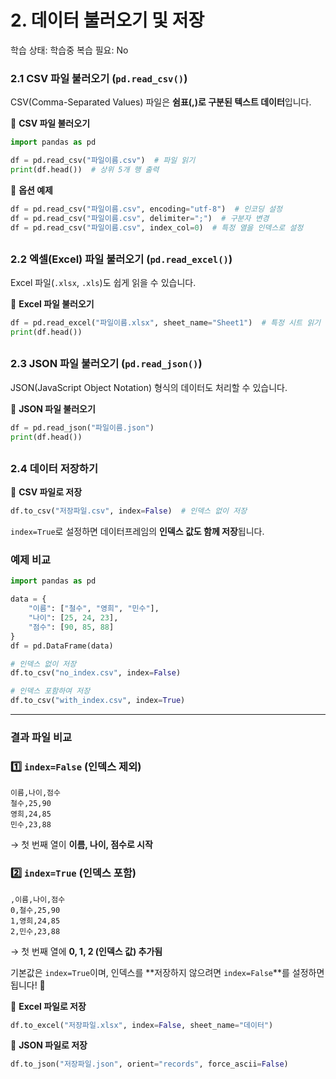 # 2. 데이터 불러오기 및 저장

학습 상태: 학습중
복습 필요: No

### **2.1 CSV 파일 불러오기 (`pd.read_csv()`)**

CSV(Comma-Separated Values) 파일은 **쉼표(,)로 구분된 텍스트 데이터**입니다.

📌 **CSV 파일 불러오기**

```python
import pandas as pd

df = pd.read_csv("파일이름.csv")  # 파일 읽기
print(df.head())  # 상위 5개 행 출력
```

📌 **옵션 예제**

```python
df = pd.read_csv("파일이름.csv", encoding="utf-8")  # 인코딩 설정
df = pd.read_csv("파일이름.csv", delimiter=";")  # 구분자 변경
df = pd.read_csv("파일이름.csv", index_col=0)  # 특정 열을 인덱스로 설정
```

##

### **2.2 엑셀(Excel) 파일 불러오기 (`pd.read_excel()`)**

Excel 파일(`.xlsx`, `.xls`)도 쉽게 읽을 수 있습니다.

📌 **Excel 파일 불러오기**

```python
df = pd.read_excel("파일이름.xlsx", sheet_name="Sheet1")  # 특정 시트 읽기
print(df.head())
```

##

### **2.3 JSON 파일 불러오기 (`pd.read_json()`)**

JSON(JavaScript Object Notation) 형식의 데이터도 처리할 수 있습니다.

📌 **JSON 파일 불러오기**

```python
df = pd.read_json("파일이름.json")
print(df.head())
```

##

### **2.4 데이터 저장하기**

📌 **CSV 파일로 저장**

```python
df.to_csv("저장파일.csv", index=False)  # 인덱스 없이 저장
```

`index=True`로 설정하면 데이터프레임의 **인덱스 값도 함께 저장**됩니다.

### 예제 비교

```python
import pandas as pd

data = {
    "이름": ["철수", "영희", "민수"],
    "나이": [25, 24, 23],
    "점수": [90, 85, 88]
}
df = pd.DataFrame(data)

# 인덱스 없이 저장
df.to_csv("no_index.csv", index=False)

# 인덱스 포함하여 저장
df.to_csv("with_index.csv", index=True)
```

---

### **결과 파일 비교**

### **1️⃣ `index=False` (인덱스 제외)**

```
이름,나이,점수
철수,25,90
영희,24,85
민수,23,88
```

→ 첫 번째 열이 **이름, 나이, 점수로 시작**

### **2️⃣ `index=True` (인덱스 포함)**

```
,이름,나이,점수
0,철수,25,90
1,영희,24,85
2,민수,23,88
```

→ 첫 번째 열에 **0, 1, 2 (인덱스 값) 추가됨**

기본값은 `index=True`이며, 인덱스를 **저장하지 않으려면 `index=False`**를 설정하면 됩니다! 🚀

📌 **Excel 파일로 저장**

```python
df.to_excel("저장파일.xlsx", index=False, sheet_name="데이터")
```

📌 **JSON 파일로 저장**

```python
df.to_json("저장파일.json", orient="records", force_ascii=False)
```
